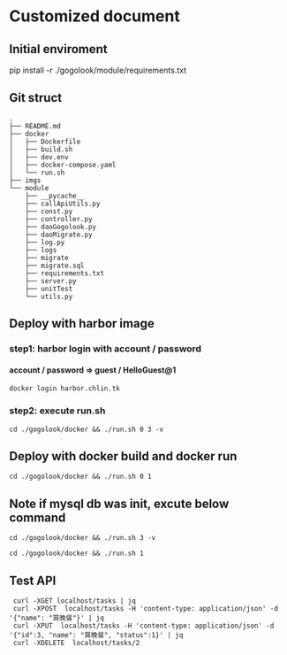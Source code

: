 # Customized document

## Initial enviroment
pip install -r ./gogolook/module/requirements.txt

## Git struct
```
.
├── README.md
├── docker
│   ├── Dockerfile
│   ├── build.sh
│   ├── dev.env
│   ├── docker-compose.yaml
│   └── run.sh
├── imgs
└── module
    ├── __pycache__
    ├── callApiUtils.py
    ├── const.py
    ├── controller.py
    ├── daoGogolook.py
    ├── daoMigrate.py
    ├── log.py
    ├── logs
    ├── migrate
    ├── migrate.sql
    ├── requirements.txt
    ├── server.py
    ├── unitTest
    └── utils.py

```


## Deploy with harbor image
### step1: harbor login with account / password
#### account / password => guest / HelloGuest@1
```
docker login harbor.chlin.tk 
```
### step2: execute run.sh
```
cd ./gogolook/docker && ./run.sh 0 3 -v
```

## Deploy with docker build and docker run 
```
cd ./gogolook/docker && ./run.sh 0 1
```

## Note if mysql db was init, excute below command 
```
cd ./gogolook/docker && ./run.sh 3 -v
```
```
cd ./gogolook/docker && ./run.sh 1
```


## Test API
```
 curl -XGET localhost/tasks | jq
 curl -XPOST  localhost/tasks -H 'content-type: application/json' -d '{"name": "買晚餐"}' | jq 
 curl -XPUT  localhost/tasks -H 'content-type: application/json' -d '{"id":3, "name": "買晚餐", "status":1}' | jq 
 curl -XDELETE  localhost/tasks/2
```
